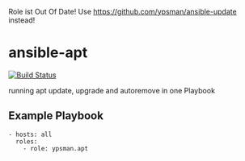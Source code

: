 Role ist Out Of Date!
Use https://github.com/ypsman/ansible-update instead!


ansible-apt
===========
[![Build Status](https://travis-ci.org/ypsman/ansible-apt.svg?branch=master)](https://travis-ci.org/ypsman/ansible-apt)

running apt update, upgrade and autoremove in one Playbook

Example Playbook
----------------

    - hosts: all
      roles:
        - role: ypsman.apt
